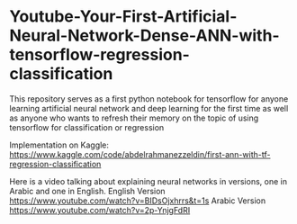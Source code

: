 # Youtube-Your-First-Artificial-Neural-Network-Dense-ANN-with-tensorflow-regression-classification
This repository serves as a first python notebook for tensorflow for anyone learning artificial neural network and deep learning for the first time as well as anyone who wants to refresh their memory on the topic of using tensorflow for classification or regression

Implementation on Kaggle:
https://www.kaggle.com/code/abdelrahmanezzeldin/first-ann-with-tf-regression-classification

Here is a video talking about explaining neural networks in versions, one in Arabic and one in English.
English Version
https://www.youtube.com/watch?v=BIDsOjxhrrs&t=1s
Arabic Version
https://www.youtube.com/watch?v=2p-YnjgFdRI
